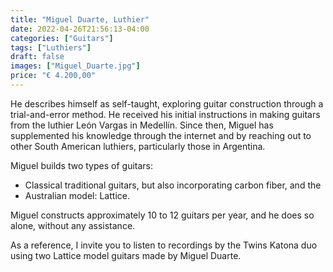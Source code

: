 ```yaml
---
title: "Miguel Duarte, Luthier"
date: 2022-04-26T21:56:13-04:00
categories: ["Guitars"]
tags: ["Luthiers"]
draft: false
images: ["Miguel_Duarte.jpg"]
price: "€ 4.200,00"
---
```


He describes himself as self-taught, exploring guitar construction through a trial-and-error method. He received his initial instructions in making guitars from the luthier León Vargas in Medellín. Since then, Miguel has supplemented his knowledge through the internet and by reaching out to other South American luthiers, particularly those in Argentina.

Miguel builds two types of guitars:

- Classical traditional guitars, but also incorporating carbon fiber, and the
- Australian model: Lattice.

Miguel constructs approximately 10 to 12 guitars per year, and he does so alone, without any assistance.

As a reference, I invite you to listen to recordings by the Twins Katona duo using two Lattice model guitars made by Miguel Duarte.
